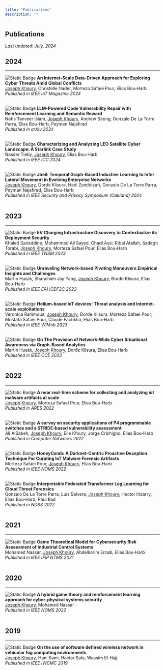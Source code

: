 ```yaml
---
title: "Publications"
description: ""
---
```


## Publications 
*Last updated: July, 2024*

2024
----
----

![Static Badge](https://img.shields.io/badge/IEEE%20IoT-Magazine-orange)
**An Internet-Scale Data-Driven Approach for Exploring Cyber Threats Amid Global Conflicts**
<br>
<u>Joseph Khoury</u>, Christelle Nader, Morteza Safaei Pour, Elias Bou-Harb
<br>
*Published in IEEE IoT Magazine 2024*
<br><br>

![Static Badge](https://img.shields.io/badge/arXiv-preprint-orange)
**LLM-Powered Code Vulnerability Repair with Reinforcement Learning and Semantic Reward**
<br>
Nafis Tanveer Islam, <u>Joseph Khoury</u>, Andrew Seong, Gonzalo De La Torre Parra, Elias Bou-Harb, Peyman Najafirad
<br>
*Published in arXiv 2024*
<br><br>

![Static Badge](https://img.shields.io/badge/IEEE%20ICC-Conference-orange)
**Characterizing and Analyzing LEO Satellite Cyber Landscape: A Starlink Case Study**
<br>
Nasser Tieby, <u>Joseph Khoury</u>, Elias Bou-Harb 
<br>
*Published in IEEE ICC 2024*
<br><br>

![Static Badge](https://img.shields.io/badge/Oakland-Conference-orange)
**Jbeil: Temporal Graph-Based Inductive Learning to Infer Lateral Movement in Evolving Enterprise Networks**
<br>
<u>Joseph Khoury</u>, Dorde Klisura, Hadi Zanddizari, Gonzalo De La Torre Parra, Peyman Najafirad, Elias Bou-Harb 
<br>
*Published in IEEE Security and Privacy Symposium (Oakland) 2024*
<br><br>



2023
----
----

![Static Badge](https://img.shields.io/badge/IEEE%20TNSM-Journal-orange)
**EV Charging Infrastructure Discovery to Contextualize its Deployment Security**
<br>
Khaled Sarieddine, Mohammad Ali Sayed, Chadi Assi, Ribal Atallah, Sadegh Torabi, <u>Joseph Khoury</u>, Morteza Safaei Pour, Elias Bou-Harb 
<br>
*Published in IEEE TNSM 2023*
<br><br>

![Static Badge](https://img.shields.io/badge/EAI%20ICDF2C-Conference-orange)
**Unraveling Network-based Pivoting Maneuvers:Empirical Insights and Challenges**
<br>
Martin Husák, Shanchieh Jay Yang, <u>Joseph Khoury</u>, Ðorđe Klisura, Elias Bou-Harb
<br>
*Published in IEEE EAI ICDF2C 2023*
<br><br>

![Static Badge](https://img.shields.io/badge/IEEE%20WiMob-Conference-orange)
**Helium-based IoT devices: Threat analysis and Internet-scale exploitations**
<br>
Veronica Rammouz, <u>Joseph Khoury</u>, Ðorđe Klisura, Morteza Safaei Pour, Mostafa Safaei Pour, Claude Fachkha, Elias Bou-Harb
<br>
*Published in IEEE WiMob 2023*
<br><br>

![Static Badge](https://img.shields.io/badge/IEEE%20CCE-Conference-orange)
**On The Provision of Network-Wide Cyber Situational Awareness via Graph-Based Analytics**
<br>
Martin Husák, <u>Joseph Khoury</u>, Ðorđe Klisura, Elias Bou-Harb
<br>
*Published in IEEE CCE 2023*
<br><br>

2022
----
----

![Static Badge](https://img.shields.io/badge/ARES-Conference-orange)
**A near real-time scheme for collecting and analyzing iot malware artifacts at scale**
<br>
<u>Joseph Khoury</u>, Morteza Safaei Pour, Elias Bou-Harb
<br>
*Published in ARES 2022*
<br><br>

![Static Badge](https://img.shields.io/badge/Computer%20Networks-Journal-orange)
**A survey on security applications of P4 programmable switches and a STRIDE-based vulnerability assessment**
<br>
Ali AlSabeh, <u>Joseph Khoury</u>, Elie Kfoury, Jorge Crichigno, Elias Bou-Harb
<br>
*Publsihed in Computer Networks 2022*
<br><br>

![Static Badge](https://img.shields.io/badge/IEEE%20NOMS-Conference-orange)
**HoneyComb: A Darknet-Centric Proactive Deception Technique For Curating IoT Malware Forensic Artifacts**
<br>
Morteza Safaei Pour, <u>Joseph Khoury</u>, Elias Bou-Harb
<br>
*Published in IEEE NOMS 2022*
<br><br>

![Static Badge](https://img.shields.io/badge/NDSS-Conference-orange)
**Interpretable Federated Transformer Log Learning for Cloud Threat Forensics**
<br>
Gonzalo De La Torre Parra, Luis Selvera, <u>Joseph Khoury</u>, Hector Irizarry, Elias Bou-Harb, Paul Rad
<br>
*Published in NDSS 2022*
<br><br>

2021
----
----

![Static Badge](https://img.shields.io/badge/IEEE%20IFIP%20NTMS-Conference-orange)
**Game Theoretical Model for Cybersecurity Risk Assessment of Industrial Control Systems**
<br>
Mohamed Nassar, <u>Joseph Khoury</u>, Abdelkarim Erradi, Elias Bou-Harb
<br>
*Published in IEEE IFIP NTMS 2021*
<br><br>

2020
----
----

![Static Badge](https://img.shields.io/badge/IEEE%20NOMS-Conference-orange)
**A hybrid game theory and reinforcement learning approach for cyber-physical systems security**
<br>
<u>Joseph Khoury</u>, Mohamed Nassar
<br> 
*Published in IEEE NOMS 2022*
<br><br>

2019
----
----

![Static Badge](https://img.shields.io/badge/IEEE%20IWCMC-Conference-orange)
**On the use of software defined wireless network in vehicular fog computing environments**
<br>
<u>Joseph Khoury</u>, Hani Sami, Haidar Safa, Wassim El-Hajj
<br>
*Published in IEEE IWCMC 2019*
<br><br>